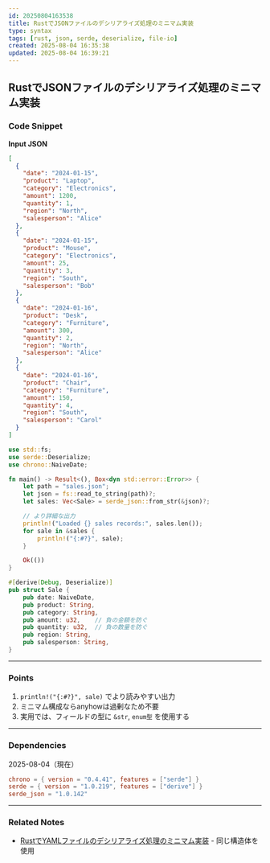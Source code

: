 ```yaml
---
id: 20250804163538
title: RustでJSONファイルのデシリアライズ処理のミニマム実装
type: syntax
tags: [rust, json, serde, deserialize, file-io]
created: 2025-08-04 16:35:38
updated: 2025-08-04 16:39:21
---
```


## RustでJSONファイルのデシリアライズ処理のミニマム実装

### Code Snippet

**Input JSON**

```json
[
  {
    "date": "2024-01-15",
    "product": "Laptop",
    "category": "Electronics",
    "amount": 1200,
    "quantity": 1,
    "region": "North",
    "salesperson": "Alice"
  },
  {
    "date": "2024-01-15",
    "product": "Mouse",
    "category": "Electronics",
    "amount": 25,
    "quantity": 3,
    "region": "South",
    "salesperson": "Bob"
  },
  {
    "date": "2024-01-16",
    "product": "Desk",
    "category": "Furniture",
    "amount": 300,
    "quantity": 2,
    "region": "North",
    "salesperson": "Alice"
  },
  {
    "date": "2024-01-16",
    "product": "Chair",
    "category": "Furniture",
    "amount": 150,
    "quantity": 4,
    "region": "South",
    "salesperson": "Carol"
  }
]
```

```rust
use std::fs;
use serde::Deserialize;
use chrono::NaiveDate;

fn main() -> Result<(), Box<dyn std::error::Error>> {
    let path = "sales.json";
    let json = fs::read_to_string(path)?;
    let sales: Vec<Sale> = serde_json::from_str(&json)?;

    // より詳細な出力
    println!("Loaded {} sales records:", sales.len());
    for sale in &sales {
        println!("{:#?}", sale);
    }

    Ok(())
}

#[derive(Debug, Deserialize)]
pub struct Sale {
    pub date: NaiveDate,
    pub product: String,
    pub category: String,
    pub amount: u32,    // 負の金額を防ぐ
    pub quantity: u32,  // 負の数量を防ぐ
    pub region: String,
    pub salesperson: String,
}
```

---

### Points

1. `println!("{:#?}", sale)` でより読みやすい出力
2. ミニマム構成ならanyhowは過剰なため不要
3. 実用では、フィールドの型に `&str`, `enum型` を使用する

---

### Dependencies

2025-08-04（現在）

```toml
chrono = { version = "0.4.41", features = ["serde"] }
serde = { version = "1.0.219", features = ["derive"] }
serde_json = "1.0.142"
```

---

### Related Notes

- [RustでYAMLファイルのデシリアライズ処理のミニマム実装](./20250804171533.md) - 同じ構造体を使用
